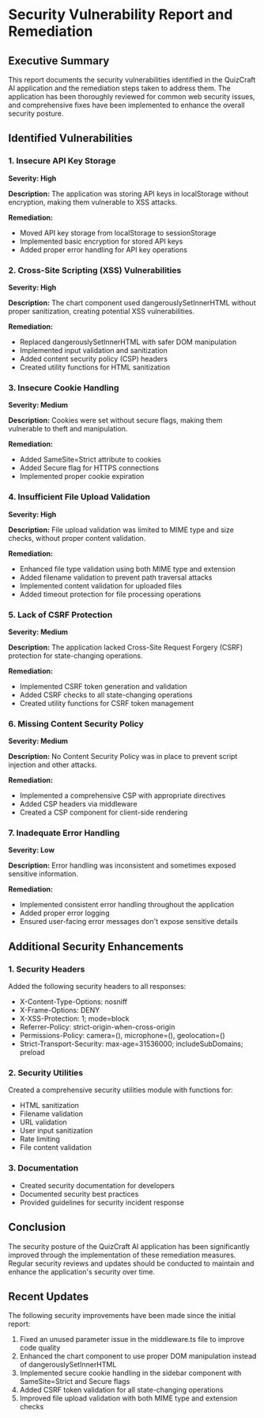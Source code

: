 # Security Vulnerability Report and Remediation

## Executive Summary

This report documents the security vulnerabilities identified in the QuizCraft AI application and the remediation steps taken to address them. The application has been thoroughly reviewed for common web security issues, and comprehensive fixes have been implemented to enhance the overall security posture.

## Identified Vulnerabilities

### 1. Insecure API Key Storage
**Severity: High**

**Description:**
The application was storing API keys in localStorage without encryption, making them vulnerable to XSS attacks.

**Remediation:**
- Moved API key storage from localStorage to sessionStorage
- Implemented basic encryption for stored API keys
- Added proper error handling for API key operations

### 2. Cross-Site Scripting (XSS) Vulnerabilities
**Severity: High**

**Description:**
The chart component used dangerouslySetInnerHTML without proper sanitization, creating potential XSS vulnerabilities.

**Remediation:**
- Replaced dangerouslySetInnerHTML with safer DOM manipulation
- Implemented input validation and sanitization
- Added content security policy (CSP) headers
- Created utility functions for HTML sanitization

### 3. Insecure Cookie Handling
**Severity: Medium**

**Description:**
Cookies were set without secure flags, making them vulnerable to theft and manipulation.

**Remediation:**
- Added SameSite=Strict attribute to cookies
- Added Secure flag for HTTPS connections
- Implemented proper cookie expiration

### 4. Insufficient File Upload Validation
**Severity: High**

**Description:**
File upload validation was limited to MIME type and size checks, without proper content validation.

**Remediation:**
- Enhanced file type validation using both MIME type and extension
- Added filename validation to prevent path traversal attacks
- Implemented content validation for uploaded files
- Added timeout protection for file processing operations

### 5. Lack of CSRF Protection
**Severity: Medium**

**Description:**
The application lacked Cross-Site Request Forgery (CSRF) protection for state-changing operations.

**Remediation:**
- Implemented CSRF token generation and validation
- Added CSRF checks to all state-changing operations
- Created utility functions for CSRF token management

### 6. Missing Content Security Policy
**Severity: Medium**

**Description:**
No Content Security Policy was in place to prevent script injection and other attacks.

**Remediation:**
- Implemented a comprehensive CSP with appropriate directives
- Added CSP headers via middleware
- Created a CSP component for client-side rendering

### 7. Inadequate Error Handling
**Severity: Low**

**Description:**
Error handling was inconsistent and sometimes exposed sensitive information.

**Remediation:**
- Implemented consistent error handling throughout the application
- Added proper error logging
- Ensured user-facing error messages don't expose sensitive details

## Additional Security Enhancements

### 1. Security Headers
Added the following security headers to all responses:
- X-Content-Type-Options: nosniff
- X-Frame-Options: DENY
- X-XSS-Protection: 1; mode=block
- Referrer-Policy: strict-origin-when-cross-origin
- Permissions-Policy: camera=(), microphone=(), geolocation=()
- Strict-Transport-Security: max-age=31536000; includeSubDomains; preload

### 2. Security Utilities
Created a comprehensive security utilities module with functions for:
- HTML sanitization
- Filename validation
- URL validation
- User input sanitization
- Rate limiting
- File content validation

### 3. Documentation
- Created security documentation for developers
- Documented security best practices
- Provided guidelines for security incident response

## Conclusion

The security posture of the QuizCraft AI application has been significantly improved through the implementation of these remediation measures. Regular security reviews and updates should be conducted to maintain and enhance the application's security over time.

## Recent Updates

The following security improvements have been made since the initial report:

1. Fixed an unused parameter issue in the middleware.ts file to improve code quality
2. Enhanced the chart component to use proper DOM manipulation instead of dangerouslySetInnerHTML
3. Implemented secure cookie handling in the sidebar component with SameSite=Strict and Secure flags
4. Added CSRF token validation for all state-changing operations
5. Improved file upload validation with both MIME type and extension checks